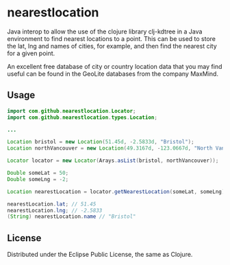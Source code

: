 # nearestlocation

Java interop to allow the use of the clojure library clj-kdtree in a Java environment to find nearest locations to a point.
This can be used to store the lat, lng and names of cities, for example, and then find the nearest city for a given point.

An excellent free database of city or country location data that you may find useful can be found in the GeoLite databases from the company MaxMind.

## Usage

```java
import com.github.nearestlocation.Locator;
import com.github.nearestlocation.types.Location;

...

Location bristol = new Location(51.45d, -2.5833d, "Bristol");
Location northVancouver = new Location(49.3167d, -123.0667d, "North Vancouver");

Locator locator = new Locator(Arays.asList(bristol, northVancouver));

Double someLat = 50;
Double someLng = -2;

Location nearestLocation = locator.getNearestLocation(someLat, someLng);

nearestLocation.lat; // 51.45
nearestLocation.lng; // -2.5833
(String) nearestLocation.name // "Bristol"
```

## License

Distributed under the Eclipse Public License, the same as Clojure.
